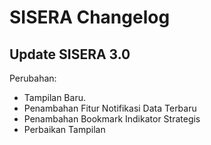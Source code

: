 # SISERA Changelog

## Update SISERA 3.0

Perubahan:

*   Tampilan Baru.
*   Penambahan Fitur Notifikasi Data Terbaru
*   Penambahan Bookmark Indikator Strategis
*   Perbaikan Tampilan
